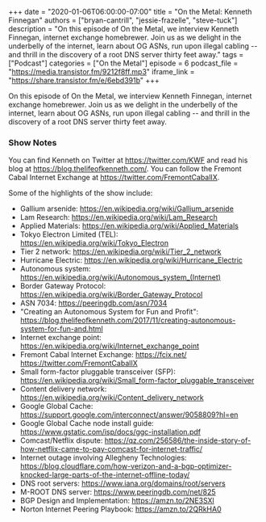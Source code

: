 +++
date = "2020-01-06T06:00:00-07:00"
title = "On the Metal: Kenneth Finnegan"
authors = ["bryan-cantrill", "jessie-frazelle", "steve-tuck"]
description = "On this episode of On the Metal, we interview Kenneth Finnegan, internet exchange homebrewer. Join us as we delight in the underbelly of the internet, learn about OG ASNs, run upon illegal cabling -- and thrill in the discovery of a root DNS server thirty feet away."
tags = ["Podcast"]
categories = ["On the Metal"]
episode = 6
podcast_file = "https://media.transistor.fm/9212f8ff.mp3"
iframe_link = "https://share.transistor.fm/e/6ebd391b"
+++

On this episode of On the Metal, we interview Kenneth Finnegan, internet
exchange homebrewer. Join us as we delight in the underbelly of the
internet, learn about OG ASNs, run upon illegal cabling -- and thrill in the
discovery of a root DNS server thirty feet away.

### Show Notes

You can find Kenneth on Twitter at https://twitter.com/KWF and read his
blog at https://blog.thelifeofkenneth.com/.  You can follow the Fremont
Cabal Internet Exchange at https://twitter.com/FremontCabalIX.

Some of the highlights of the show include: 

- Gallium arsenide: https://en.wikipedia.org/wiki/Gallium_arsenide
- Lam Research: https://en.wikipedia.org/wiki/Lam_Research
- Applied Materials: https://en.wikipedia.org/wiki/Applied_Materials
- Tokyo Electron Limited (TEL): https://en.wikipedia.org/wiki/Tokyo_Electron
- Tier 2 network: https://en.wikipedia.org/wiki/Tier_2_network
- Hurricane Electric: https://en.wikipedia.org/wiki/Hurricane_Electric
- Autonomous system: <a href="https://en.wikipedia.org/wiki/Autonomous_system_(Internet)">https://en.wikipedia.org/wiki/Autonomous_system_(Internet)</a>
- Border Gateway Protocol: https://en.wikipedia.org/wiki/Border_Gateway_Protocol
- ASN 7034: https://peeringdb.com/asn/7034
- "Creating an Autonomous System for Fun and Profit": https://blog.thelifeofkenneth.com/2017/11/creating-autonomous-system-for-fun-and.html
- Internet exchange point: https://en.wikipedia.org/wiki/Internet_exchange_point
- Fremont Cabal Internet Exchange: https://fcix.net/ https://twitter.com/FremontCabalIX
- Small form-factor pluggable transceiver (SFP): https://en.wikipedia.org/wiki/Small_form-factor_pluggable_transceiver
- Content delivery network: https://en.wikipedia.org/wiki/Content_delivery_network
- Google Global Cache: https://support.google.com/interconnect/answer/9058809?hl=en
- Google Global Cache node install guide: https://www.gstatic.com/isp/docs/ggc-installation.pdf
- Comcast/Netflix dispute: https://qz.com/256586/the-inside-story-of-how-netflix-came-to-pay-comcast-for-internet-traffic/
- Internet outage involving Allegheny Technologies: https://blog.cloudflare.com/how-verizon-and-a-bgp-optimizer-knocked-large-parts-of-the-internet-offline-today/
- DNS root servers: https://www.iana.org/domains/root/servers
- M-ROOT DNS server: https://www.peeringdb.com/net/825
- BGP Design and Implementation: https://amzn.to/2NE3SXl
- Norton Internet Peering Playbook: https://amzn.to/2QRkHA0
